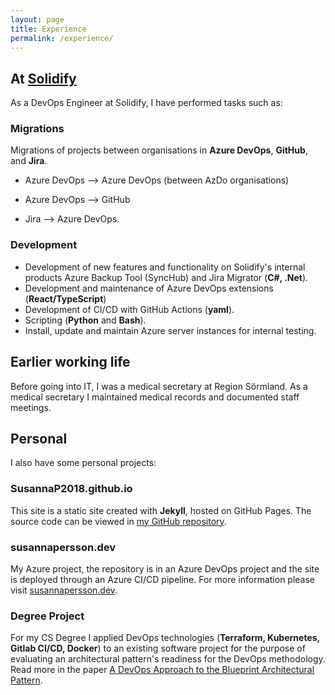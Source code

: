 ```yaml
---
layout: page
title: Experience
permalink: /experience/
---
```


## At [Solidify](https://solidify.dev/)

As a DevOps Engineer at Solidify, I have performed tasks such as:

### Migrations
Migrations of projects between organisations in **Azure DevOps**, **GitHub**, and **Jira**.

- Azure DevOps --> Azure DevOps (between AzDo organisations)

- Azure DevOps --> GitHub

- Jira --> Azure DevOps. 

### Development

- Development of new features and functionality on Solidify's internal products Azure Backup Tool (SyncHub) and Jira Migrator (**C#, .Net**). 
- Development and maintenance of Azure DevOps extensions (**React/TypeScript**)
- Development of CI/CD with GitHub Actions (**yaml**). 
- Scripting (**Python** and **Bash**). 
- Install, update and maintain Azure server instances for internal testing.

## Earlier working life

Before going into IT, I was a medical secretary at Region Sörmland. As a medical secretary I maintained medical records and documented staff meetings.

## Personal

I also have some personal projects:

### SusannaP2018.github.io
This site is a static site created with **Jekyll**, hosted on GitHub Pages. The source code can be viewed in [my GitHub repository](https://github.com/SusannaP2018/SusannaP2018.github.io).

### susannapersson.dev
My Azure project, the repository is in an Azure DevOps project and the site is deployed through an Azure CI/CD pipeline. For more information please visit [susannapersson.dev](https://susannapersson.dev).

### Degree Project
For my CS Degree I applied DevOps technologies (**Terraform, Kubernetes, Gitlab CI/CD, Docker**) to an existing software project for the purpose of evaluating an architectural pattern's readiness for the DevOps methodology. Read more in the paper [A DevOps Approach to the Blueprint Architectural Pattern](https://urn.kb.se/resolve?urn=urn:nbn:se:lnu:diva-114259).